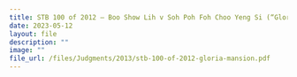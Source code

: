 ```yaml
---
title: STB 100 of 2012 – Boo Show Lih v Soh Poh Foh Choo Yeng Si (“Gloria Mansion”)
date: 2023-05-12
layout: file
description: ""
image: ""
file_url: /files/Judgments/2013/stb-100-of-2012-gloria-mansion.pdf
---
```

